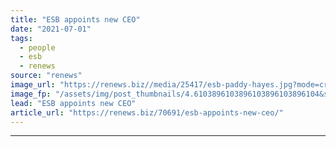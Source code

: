 ```yaml
---
title: "ESB appoints new CEO"
date: "2021-07-01"
tags: 
  - people
  - esb
  - renews
source: "renews"
image_url: "https://renews.biz//media/25417/esb-paddy-hayes.jpg?mode=crop&width=770&heightratio=0.6103896103896103896103896104&slimmage=true"
image_fp: "/assets/img/post_thumbnails/4.6103896103896103896103896104&slimmage=true"
lead: "ESB appoints new CEO"
article_url: "https://renews.biz/70691/esb-appoints-new-ceo/"
---
```


---
